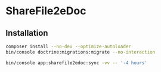 # ShareFile2eDoc

## Installation

```sh
composer install --no-dev --optimize-autoloader
bin/console doctrine:migrations:migrate --no-interaction
```


```sh
bin/console app:sharefile2edoc:sync -vv -- '-4 hours'
```
